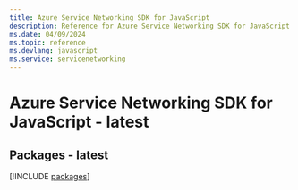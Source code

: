 ```yaml
---
title: Azure Service Networking SDK for JavaScript
description: Reference for Azure Service Networking SDK for JavaScript
ms.date: 04/09/2024
ms.topic: reference
ms.devlang: javascript
ms.service: servicenetworking
---
```

# Azure Service Networking SDK for JavaScript - latest
## Packages - latest
[!INCLUDE [packages](service-networking-index.md)]